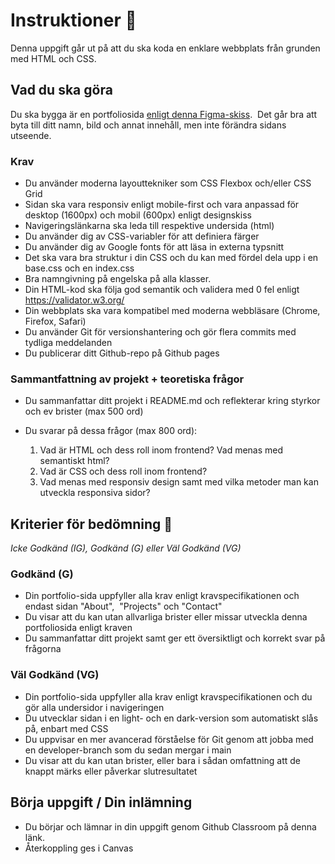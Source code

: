 # Instruktioner 🔖

Denna uppgift går ut på att du ska koda en enklare webbplats från grunden med HTML och CSS.

## Vad du ska göra

Du ska bygga är en portfoliosida [enligt denna Figma-skiss](https://www.figma.com/design/ikRGSB3qPVQzgyeMCrCM4S/Developer-Portfolio-Design?node-id=0-1&t=Lg4ZrUNCP7NbTxk4-1).  Det går bra att byta till ditt namn, bild och annat innehåll, men inte förändra sidans utseende.  

### Krav
* Du använder moderna layouttekniker som CSS Flexbox och/eller CSS Grid
* Sidan ska vara responsiv enligt mobile-first och vara anpassad för desktop (1600px) och mobil (600px) enligt designskiss
* Navigeringslänkarna ska leda till respektive undersida (html)
* Du använder dig av CSS-variabler för att definiera färger 
* Du använder dig av Google fonts för att läsa in externa typsnitt
* Det ska vara bra struktur i din CSS och du kan med fördel dela upp i en base.css och en index.css
* Bra namngivning på engelska på alla klasser.
* Din HTML-kod ska följa god semantik och validera med 0 fel enligt https://validator.w3.org/
* Din webbplats ska vara kompatibel med moderna webbläsare (Chrome, Firefox, Safari)
* Du använder Git för versionshantering och gör flera commits med tydliga meddelanden
* Du publicerar ditt Github-repo på Github pages 

### Sammantfattning av projekt + teoretiska frågor

* Du sammanfattar ditt projekt i README.md och reflekterar kring styrkor och ev brister (max 500 ord)
* Du svarar på dessa frågor (max 800 ord):

	1. Vad är HTML och dess roll inom frontend? Vad menas med semantiskt html?
	1. Vad är CSS och dess roll inom frontend? 
	1. Vad menas med responsiv design samt med vilka metoder man kan utveckla responsiva sidor?




## Kriterier för bedömning 🏅


*Icke Godkänd (IG), Godkänd (G) eller Väl Godkänd (VG)*

### Godkänd (G)
* Din portfolio-sida uppfyller alla krav enligt kravspecifikationen och endast sidan "About",  "Projects" och "Contact"
* Du visar att du kan utan allvarliga brister eller missar utveckla denna portfoliosida enligt kraven
* Du sammanfattar ditt projekt samt ger ett översiktligt och korrekt svar på frågorna


### Väl Godkänd (VG)

* Din portfolio-sida uppfyller alla krav enligt kravspecifikationen och du gör alla undersidor i navigeringen
* Du utvecklar sidan i en light- och en dark-version som automatiskt slås på, enbart med CSS
* Du uppvisar en mer avancerad förståelse för Git genom att jobba med en developer-branch som du sedan mergar i main
* Du visar att du kan utan brister, eller bara i sådan omfattning att de knappt märks eller påverkar slutresultatet



## Börja uppgift / Din inlämning 
* Du börjar och lämnar in din uppgift genom Github Classroom på denna länk.
* Återkoppling ges i Canvas




 
